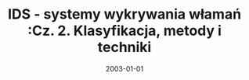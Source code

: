 ---
# Documentation: https://wowchemy.com/docs/managing-content/

title: IDS - systemy wykrywania włamań :Cz. 2. Klasyfikacja, metody i techniki
subtitle: ''
summary: ''
authors:
- Piotr Dorosz
- kazienko
tags: []
categories: []
date: '2003-01-01'
lastmod: 2022-10-07T05:47:57Z
featured: false
draft: false

# Featured image
# To use, add an image named `featured.jpg/png` to your page's folder.
# Focal points: Smart, Center, TopLeft, Top, TopRight, Left, Right, BottomLeft, Bottom, BottomRight.
image:
  caption: ''
  focal_point: ''
  preview_only: false

# Projects (optional).
#   Associate this post with one or more of your projects.
#   Simply enter your project's folder or file name without extension.
#   E.g. `projects = ["internal-project"]` references `content/project/deep-learning/index.md`.
#   Otherwise, set `projects = []`.
projects: []
publishDate: '2022-10-07T05:47:56.693264Z'
publication_types:
- '2'
abstract: ''
publication: '*IT FAQ*'
---